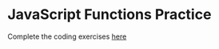 # JavaScript Functions Practice

Complete the coding exercises [here](https://www.teaching-materials.org/javascript/exercises/functions)
